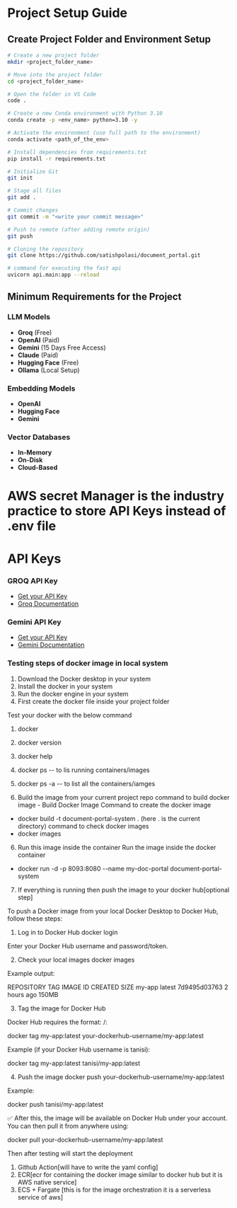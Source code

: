 # Project Setup Guide

## Create Project Folder and Environment Setup

```bash
# Create a new project folder
mkdir <project_folder_name>

# Move into the project folder
cd <project_folder_name>

# Open the folder in VS Code
code .

# Create a new Conda environment with Python 3.10
conda create -p <env_name> python=3.10 -y

# Activate the environment (use full path to the environment)
conda activate <path_of_the_env>

# Install dependencies from requirements.txt
pip install -r requirements.txt

# Initialize Git
git init

# Stage all files
git add .

# Commit changes
git commit -m "<write your commit message>"

# Push to remote (after adding remote origin)
git push

# Cloning the repository
git clone https://github.com/satishpolasi/document_portal.git

# command for executing the fast api
uvicorn api.main:app --reload

```
## Minimum Requirements for the Project

### LLM Models
- **Groq** (Free)
- **OpenAI** (Paid)
- **Gemini** (15 Days Free Access)
- **Claude** (Paid)
- **Hugging Face** (Free)
- **Ollama** (Local Setup)

### Embedding Models
- **OpenAI**
- **Hugging Face**
- **Gemini**

### Vector Databases
- **In-Memory**
- **On-Disk**
- **Cloud-Based**

# AWS secret Manager is the industry practice to store API Keys instead of .env file

# API Keys

### GROQ API Key
- [Get your API Key](https://console.groq.com/keys)  
- [Groq Documentation](https://console.groq.com/docs/overview)

### Gemini API Key
- [Get your API Key](https://aistudio.google.com/apikey)  
- [Gemini Documentation](https://ai.google.dev/gemini-api/docs/models)

### Testing steps of docker image in local system
1. Download the Docker desktop in your system
2. Install the docker in your system
3. Run the docker engine in your system
4. First create the docker file inside your project folder

Test your docker with the below command
1. docker
2. docker version
3. docker help
4. docker ps -- to lis running containers/images
4. docker ps -a -- to list all the containers/iamges

5. Build the image from your current project repo
command to build docker image - Build Docker Image
Command to create  the docker image
- docker build -t document-portal-system . (here . is the current directory)
command to check docker images 
- docker images

6. Run this image inside the container
Run the image inside the docker container

- docker run -d -p 8093:8080 --name my-doc-portal document-portal-system

7. If everything is running then push the image to your docker hub[optional step]

To push a Docker image from your local Docker Desktop to Docker Hub, follow these steps:

1. Log in to Docker Hub
docker login

Enter your Docker Hub username and password/token.

2. Check your local images
docker images

Example output:

REPOSITORY     TAG       IMAGE ID       CREATED       SIZE
my-app         latest    7d9495d03763   2 hours ago   150MB

3. Tag the image for Docker Hub

Docker Hub requires the format:
<dockerhub-username>/<repository>:<tag>

docker tag my-app:latest your-dockerhub-username/my-app:latest

Example (if your Docker Hub username is tanisi):

docker tag my-app:latest tanisi/my-app:latest

4. Push the image
docker push your-dockerhub-username/my-app:latest

Example:

docker push tanisi/my-app:latest

✅ After this, the image will be available on Docker Hub under your account.
You can then pull it from anywhere using:

docker pull your-dockerhub-username/my-app:latest


Then after testing will start the deployment
1. Github Action[will have to write the yaml config]
2. ECR[ecr for containing the docker image similar to docker hub but it is AWS native service]
3. ECS + Fargate [this is for the image orchestration it is a serverless service of aws]